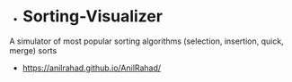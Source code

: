 - # Sorting-Visualizer
A simulator of most popular sorting algorithms (selection, insertion, quick, merge) sorts

- https://anilrahad.github.io/AnilRahad/
  

<!---
AnilRahad/AnilRahad is a ✨ special ✨ repository because its `README.md` (this file) appears on your GitHub profile.
You can click the Preview link to take a look at your changes.
--->
